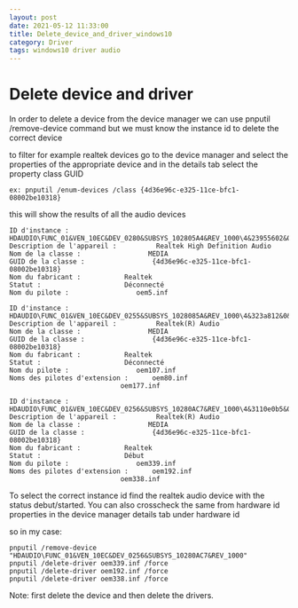```yaml
---
layout: post
date: 2021-05-12 11:33:00
title: Delete_device_and_driver_windows10
category: Driver
tags: windows10 driver audio
---
```

# Delete device and driver

In order to delete a device from the device manager we can use pnputil /remove-device command 
but we must know the instance id to delete the correct device 

to filter for example realtek devices go to the device manager and select the properties of the appropriate device and in the details tab select the property class GUID

```
ex: pnputil /enum-devices /class {4d36e96c-e325-11ce-bfc1-08002be10318}
```
this will show the results of all the audio devices 

```
ID d'instance :                 HDAUDIO\FUNC_01&VEN_10EC&DEV_0280&SUBSYS_102805A4&REV_1000\4&23955602&0&0001
Description de l'appareil :          Realtek High Definition Audio
Nom de la classe :                 MEDIA
GUID de la classe :                 {4d36e96c-e325-11ce-bfc1-08002be10318}
Nom du fabricant :           Realtek
Statut :                     Déconnecté
Nom du pilote :                 oem5.inf

ID d'instance :                 HDAUDIO\FUNC_01&VEN_10EC&DEV_0255&SUBSYS_1028085A&REV_1000\4&323a812&0&0001
Description de l'appareil :          Realtek(R) Audio
Nom de la classe :                 MEDIA
GUID de la classe :                 {4d36e96c-e325-11ce-bfc1-08002be10318}
Nom du fabricant :           Realtek
Statut :                     Déconnecté
Nom du pilote :                 oem107.inf
Noms des pilotes d'extension :      oem80.inf
                            oem177.inf

ID d'instance :                 HDAUDIO\FUNC_01&VEN_10EC&DEV_0256&SUBSYS_10280AC7&REV_1000\4&3110e0b5&0&0001
Description de l'appareil :          Realtek(R) Audio
Nom de la classe :                 MEDIA
GUID de la classe :                 {4d36e96c-e325-11ce-bfc1-08002be10318}
Nom du fabricant :           Realtek
Statut :                     Début
Nom du pilote :                 oem339.inf
Noms des pilotes d'extension :      oem192.inf
                            oem338.inf
```

To select the correct instance id find the realtek audio device with the status debut/started.
You can also crosscheck  the same from hardware id properties in the device manager details tab under hardware id

so in my case:

```
pnputil /remove-device "HDAUDIO\FUNC_01&VEN_10EC&DEV_0256&SUBSYS_10280AC7&REV_1000"
pnputil /delete-driver oem339.inf /force
pnputil /delete-driver oem192.inf /force
pnputil /delete-driver oem338.inf /force
```

Note: first delete the device and then delete the drivers.
    
